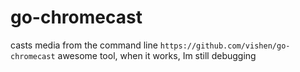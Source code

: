 # go-chromecast

casts media from the command line
`https://github.com/vishen/go-chromecast`
awesome tool, when it works, Im still debugging
